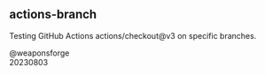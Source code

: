 ## actions-branch

Testing GitHub Actions actions/checkout@v3 on specific branches.

@weaponsforge<br>
20230803

